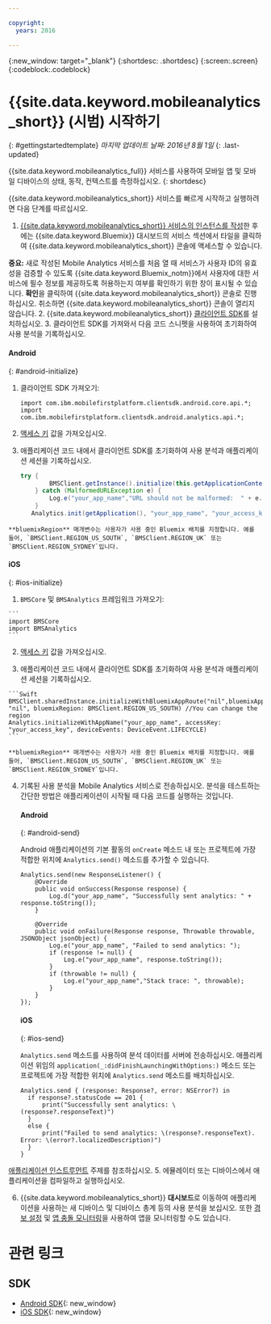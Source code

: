 ```yaml
---

copyright:
  years: 2016

---
```

{:new_window: target="_blank"}
{:shortdesc: .shortdesc}
{:screen:.screen}
{:codeblock:.codeblock}

# {{site.data.keyword.mobileanalytics_short}} (시범) 시작하기  

{: #gettingstartedtemplate}
*마지막 업데이트 날짜: 2016년 8월 1일*
{: .last-updated}

{{site.data.keyword.mobileanalytics_full}} 서비스를 사용하여 모바일 앱 및 모바일 디바이스의 상태, 동작, 컨텍스트를 측정하십시오.
{: shortdesc}

{{site.data.keyword.mobileanalytics_short}} 서비스를 빠르게 시작하고 실행하려면 다음 단계를 따르십시오.

1. [{{site.data.keyword.mobileanalytics_short}} 서비스의 인스턴스를 작성](https://console.{DomainName}/docs/services/reqnsi.html#req_instance)한 후에는 {{site.data.keyword.Bluemix}} 대시보드의 서비스 섹션에서 타일을 클릭하여 {{site.data.keyword.mobileanalytics_short}} 콘솔에 액세스할 수 있습니다.

  **중요:** 새로 작성된 Mobile Analytics 서비스를 처음 열 때 서비스가 사용자 ID의 유효성을 검증할 수 있도록 {{site.data.keyword.Bluemix_notm}}에서 사용자에 대한 서비스에 필수 정보를 제공하도록 허용하는지 여부를 확인하기 위한 창이 표시될 수 있습니다. **확인**을 클릭하여 {{site.data.keyword.mobileanalytics_short}} 콘솔로 진행하십시오. 취소하면 {{site.data.keyword.mobileanalytics_short}} 콘솔이 열리지 않습니다.
2. {{site.data.keyword.mobileanalytics_short}} [클라이언트 SDK](install-client-sdk.html)를 설치하십시오. 
3. 클라이언트 SDK를 가져와서 다음 코드 스니펫을 사용하여 초기화하여 사용 분석을 기록하십시오.
  #### Android
  {: #android-initialize}
  1. 클라이언트 SDK 가져오기:
		
		```
		import com.ibm.mobilefirstplatform.clientsdk.android.core.api.*;
		import com.ibm.mobilefirstplatform.clientsdk.android.analytics.api.*;
		```

  2. [액세스 키](sdk.html#analytics-clientkey) 값을 가져오십시오. 
  3. 애플리케이션 코드 내에서 클라이언트 SDK를 초기화하여 사용 분석과 애플리케이션 세션을 기록하십시오. 
		
		```Java
		try {
		        BMSClient.getInstance().initialize(this.getApplicationContext(), "", "", BMSClient.REGION_US_SOUTH);
		    } catch (MalformedURLException e) {
		        Log.e("your_app_name","URL should not be malformed:  " + e.getLocalizedMessage());
		    }
		   Analytics.init(getApplication(), "your_app_name", "your_access_key", Analytics.DeviceEvent.LIFECYCLE);
		```
    **bluemixRegion** 매개변수는 사용자가 사용 중인 Bluemix 배치를 지정합니다. 예를 들어, `BMSClient.REGION_US_SOUTH`, `BMSClient.REGION_UK` 또는 `BMSClient.REGION_SYDNEY`입니다.

  #### iOS
  {: #ios-initialize}
  1. `BMSCore` 및 `BMSAnalytics` 프레임워크 가져오기: 

    ```
    import BMSCore
    import BMSAnalytics
    ```

  2. [액세스 키](sdk.html#analytics-clientkey) 값을 가져오십시오. 

  3. 애플리케이션 코드 내에서 클라이언트 SDK를 초기화하여 사용 분석과 애플리케이션 세션을 기록하십시오. 
	
	```Swift
	BMSClient.sharedInstance.initializeWithBluemixAppRoute("nil",bluemixAppGUID: "nil", bluemixRegion: BMSClient.REGION_US_SOUTH) //You can change the region
	Analytics.initializeWithAppName("your_app_name", accessKey: "your_access_key", deviceEvents: DeviceEvent.LIFECYCLE)
	```

    **bluemixRegion** 매개변수는 사용자가 사용 중인 Bluemix 배치를 지정합니다. 예를 들어, `BMSClient.REGION_US_SOUTH`, `BMSClient.REGION_UK` 또는 `BMSClient.REGION_SYDNEY`입니다.  

4. 기록된 사용 분석을 Mobile Analytics 서비스로 전송하십시오. 분석을 테스트하는 간단한 방법은 애플리케이션이 시작될 때 다음 코드를 실행하는 것입니다.

	#### Android
	{: #android-send}
	
	Android 애플리케이션의 기본 활동의 `onCreate` 메소드 내 또는 프로젝트에 가장 적합한 위치에 `Analytics.send()` 메소드를 추가할 수 있습니다.
	
	```
	Analytics.send(new ResponseListener() {
	    @Override
	    public void onSuccess(Response response) {
	        Log.d("your_app_name", "Successfully sent analytics: " + response.toString());
	    }
		
	    @Override
	    public void onFailure(Response response, Throwable throwable, JSONObject jsonObject) {
	        Log.e("your_app_name", "Failed to send analytics: ");
	        if (response != null) {
	            Log.e("your_app_name", response.toString());
	        }
	        if (throwable != null) {
	            Log.e("your_app_name","Stack trace: ", throwable);
	        }
	    }
	});
	```
	
	#### iOS
	{: #ios-send}
	
	
	`Analytics.send` 메소드를 사용하여 분석 데이터를 서버에 전송하십시오. 애플리케이션 위임의 `application(_:didFinishLaunchingWithOptions:)` 메소드 또는 프로젝트에 가장 적합한 위치에 `Analytics.send` 메소드를 배치하십시오. 
		
	```
	Analytics.send { (response: Response?, error: NSError?) in
	  if response?.statusCode == 201 {
	      print("Successfully sent analytics: \(response?.responseText)")
	  }
	  else {
	      print("Failed to send analytics: \(response?.responseText). Error: \(error?.localizedDescription)")
	  }
	}
	```
[애플리케이션 인스트루먼트](sdk.html) 주제를 참조하십시오.
5. 에뮬레이터 또는 디바이스에서 애플리케이션을 컴파일하고 실행하십시오.

6. {{site.data.keyword.mobileanalytics_short}} **대시보드**로 이동하여 애플리케이션을 사용하는 새 디바이스 및 디바이스 총계 등의 사용 분석을 보십시오. 또한 <!-- [creating custom charts](app-monitoring.html#custom-charts), --> [경보 설정](app-monitoring.html#alerts) 및 [앱 충돌 모니터링](app-monitoring.html#monitor-app-crash)을 사용하여 앱을 모니터링할 수도 있습니다. 


# 관련 링크

## SDK
* [Android SDK](https://github.com/ibm-bluemix-mobile-services/bms-clientsdk-android-analytics){: new_window}  
* [iOS SDK](https://github.com/ibm-bluemix-mobile-services/bms-clientsdk-swift-analytics){: new_window}
